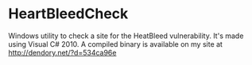 HeartBleedCheck
===============

Windows utility to check a site for the HeatBleed vulnerability. It's made using Visual C# 2010. A compiled binary is available on my site at http://dendory.net/?d=534ca96e
